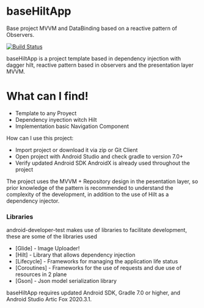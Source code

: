 # baseHiltApp
Base project MVVM and DataBinding based on a reactive pattern of Observers.

[![Build Status](https://travis-ci.org/joemccann/dillinger.svg?branch=master)](https://travis-ci.org/joemccann/dillinger)


baseHiltApp is a project template based in dependency injection with dagger hilt, reactive pattern based in observers and the presentation layer MVVM.



# What can I find!

  - Template to any Proyect
  - Dependency inyection witch Hilt
  - Implementation basic Navigation Component

How can I use this project:
  - Import project or download it via zip or Git Client
  - Open project with Android Studio and check gradle to version 7.0+
  - Verify updated Android SDK AndroidX is already used throughout the project

The project uses the MVVM + Repository design in the pesentation layer, so prior knowledge of the pattern is recommended to understand the complexity of the development, in addition to the use of Hilt as a dependency injector.


### Libraries

android-developer-test makes use of libraries to facilitate development, these are some of the libraries used

* [Glide] - Image Uploader!
* [Hilt] - Library that allows dependency injection
* [Lifecycle] - Frameworks for managing the application life status
* [Coroutines] - Frameworks for the use of requests and due use of resources in 2 plane
* [Gson] - Json model serialization library


baseHiltApp requires updated Android SDK, Gradle 7.0 or higher, and Android Studio Artic Fox 2020.3.1.
